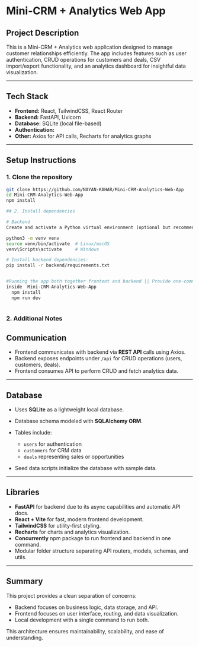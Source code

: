 # Mini-CRM + Analytics Web App

## Project Description

This is a Mini-CRM + Analytics web application designed to manage customer relationships efficiently. 
The app includes features such as user authentication, CRUD operations for customers and deals,
CSV import/export functionality, and an analytics dashboard for insightful data visualization.

---

## Tech Stack

- **Frontend:** React, TailwindCSS, React Router
- **Backend:** FastAPI, Uvicorn
- **Database:** SQLite (local file-based)
- **Authentication:**
- **Other:** Axios for API calls, Recharts for analytics graphs

---

## Setup Instructions

### 1. Clone the repository

```bash
git clone https://github.com/NAYAN-KAHAR/Mini-CRM-Analytics-Web-App
cd Mini-CRM-Analytics-Web-App
npm install

## 2. Install dependencies

# Backend
Create and activate a Python virtual environment (optional but recommended):

python3 -m venv venv
source venv/bin/activate  # Linux/macOS
venv\Scripts\activate     # Windows

# Install backend dependencies:
pip install -r backend/requirements.txt


#Running the app both together frontent and backend || Provide one-command run (npm run dev)
inside  Mini-CRM-Analytics-Web-App
  npm install
  npm run dev
  
```


### 2. Additional Notes
## Communication

- Frontend communicates with backend via **REST API** calls using Axios.
- Backend exposes endpoints under `/api` for CRUD operations (users, customers, deals).
- Frontend consumes API to perform CRUD and fetch analytics data.

---

## Database

- Uses **SQLite** as a lightweight local database.
- Database schema modeled with **SQLAlchemy ORM**.
- Tables include:
  - `users` for authentication
  - `customers` for CRM data
  - `deals` representing sales or opportunities

- Seed data scripts initialize the database with sample data.

---

## Libraries

- **FastAPI** for backend due to its async capabilities and automatic API docs.
- **React + Vite** for fast, modern frontend development.
- **TailwindCSS** for utility-first styling.
- **Recharts** for charts and analytics visualization.
- **Concurrently** npm package to run frontend and backend in one command.
-  Modular folder structure separating API routers, models, schemas, and utils.

---

## Summary

This project provides a clean separation of concerns:




- Backend focuses on business logic, data storage, and API.
- Frontend focuses on user interface, routing, and data visualization.
- Local development with a single command to run both.

This architecture ensures maintainability, scalability, and ease of understanding.
